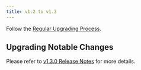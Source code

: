 ```yaml
---
title: v1.2 to v1.3
---
```


Follow the [Regular Upgrading Process](./README.md).

## Upgrading Notable Changes

Please refer to [v1.3.0 Release Notes](https://github.com/karmada-io/karmada/releases/tag/v1.3.0) for more details.
